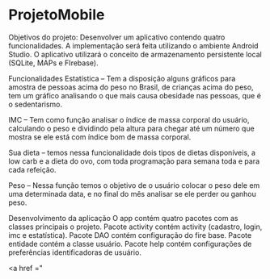 # ProjetoMobile 

Objetivos do projeto:
Desenvolver um aplicativo contendo quatro funcionalidades.
A implementação será feita utilizando o  ambiente Android Studio.
O aplicativo  utilizará o conceito de armazenamento persistente local (SQLite, MAPs e FIrebase).

Funcionalidades
Estatística – Tem a disposição alguns gráficos para amostra de pessoas acima do peso no Brasil, de crianças acima do peso, tem um gráfico analisando o que mais causa obesidade nas pessoas, que é o sedentarismo. 

IMC – Tem como função analisar o índice de massa corporal do usuário, calculando o peso e dividindo pela altura para chegar até um número que mostra se ele está com índice bom de massa corporal. 

Sua dieta – temos nessa funcionalidade dois tipos de dietas disponíveis, a low carb e a dieta do ovo, com toda programação para semana toda e para cada refeição.

Peso – Nessa função temos o objetivo de o usuário colocar o peso dele em uma determinada data, e no final do mês analisar se ele perder ou ganhou peso.


Desenvolvimento da aplicação 
O app contém  quatro pacotes com as classes principais o projeto. 
Pacote activity contém activity (cadastro, login, imc e estatística).
Pacote DAO contém configuração do fire base.
Pacote entidade contém a classe usuário.
Pacote help contém configurações de preferências identificadoras de usuário.

<a href ="

